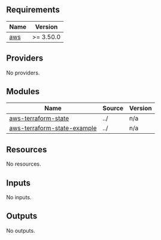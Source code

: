 <!-- BEGIN_TF_DOCS -->
## Requirements

| Name | Version |
|------|---------|
| <a name="requirement_aws"></a> [aws](#requirement\_aws) | >= 3.50.0 |

## Providers

No providers.

## Modules

| Name | Source | Version |
|------|--------|---------|
| <a name="module_aws-terraform-state"></a> [aws-terraform-state](#module\_aws-terraform-state) | ../ | n/a |
| <a name="module_aws-terraform-state-example"></a> [aws-terraform-state-example](#module\_aws-terraform-state-example) | ../ | n/a |

## Resources

No resources.

## Inputs

No inputs.

## Outputs

No outputs.
<!-- END_TF_DOCS -->
